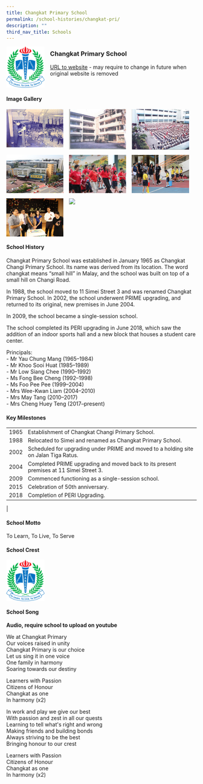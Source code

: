 ```yaml
---
title: Changkat Primary School
permalink: /school-histories/changkat-pri/
description: ""
third_nav_title: Schools
---
```

<img src="/images/changkatpri1.png" style="width:20%;margin-right:15px;" align = "left">

### **Changkat Primary School**
[URL to website](http://www.changkatpri.moe.edu.sg/) - may require to change in future when original website is removed

<br clear="left">

#### **Image Gallery**

<p><a href="https://d1yxymztqoj7qn.amplifyapp.com/images/changkatpri2.png">  
<img src="/images/changkatpri2.png" style="width:30%;margin-right:15px;" align = "left">
</a></p>

<p><a href="https://d1yxymztqoj7qn.amplifyapp.com/images/changkatpri3.png">  
<img src="/images/changkatpri3.png" style="width:30%;margin-right:15px;" align = "left">
</a></p>

<p><a href="https://d1yxymztqoj7qn.amplifyapp.com/images/changkatpri4.png">  
<img src="/images/changkatpri4.png" style="width:30%;margin-right:15px;" align = "left">
</a></p>

<br clear="left">

<p><a href="https://d1yxymztqoj7qn.amplifyapp.com/images/changkatpri5.png">  
<img src="/images/changkatpri5.png" style="width:30%;margin-right:15px;" align = "left">
</a></p>

<p><a href="https://d1yxymztqoj7qn.amplifyapp.com/images/changkatpri6.png">  
<img src="/images/changkatpri6.png" style="width:30%;margin-right:15px;" align = "left">
</a></p>

<p><a href="https://d1yxymztqoj7qn.amplifyapp.com/images/changkatpri7.png">  
<img src="/images/changkatpri7.png" style="width:30%;margin-right:15px;" align = "left">
</a></p>

<br clear="left">

<p><a href="https://d1yxymztqoj7qn.amplifyapp.com/images/changkatpri8.png">  
<img src="/images/changkatpri8.png" style="width:30%;margin-right:15px;" align = "left">
</a></p>

<p><a href="https://d1yxymztqoj7qn.amplifyapp.com/images/changkatpri9.png">  
<img src="/images/changkatpri9.png" style="width:30%;margin-right:15px;" align = "left">
</a></p>

<br clear="left">

#### **School History**
Changkat Primary School was established in January 1965 as Changkat Changi Primary School. Its name was derived from its location. The word changkat means “small hill” in Malay, and the school was built on top of a small hill on Changi Road.   
  
In 1988, the school moved to 11 Simei Street 3 and was renamed Changkat Primary School. In 2002, the school underwent PRIME upgrading, and returned to its original, new premises in June 2004.   
  
In 2009, the school became a single-session school.   
  
The school completed its PERI upgrading in June 2018, which saw the addition of an indoor sports hall and a new block that houses a student care center.

Principals:<br>
\- Mr Yau Chung Mang (1965–1984)<br>
\- Mr Khoo Sooi Huat (1985–1989)<br>
\- Mr Low Siang Chee (1990–1992)<br>
\- Ms Fong Bee Cheng (1992–1998)<br>
\- Ms Foo Pee Pee (1999–2004)<br>
\- Mrs Wee-Kwan Liam (2004–2010)<br>
\- Mrs May Tang (2010–2017)<br>
\- Mrs Cheng Huey Teng (2017–present)

#### **Key Milestones**

|  |  |
|:---:|---|
| 1965 | Establishment of Changkat Changi Primary School. |
| 1988 | Relocated to Simei and renamed as Changkat Primary School. |
| 2002 | Scheduled for upgrading under PRIME and moved to a holding site on Jalan Tiga Ratus. |
| 2004 | Completed PRIME upgrading and moved back to its present premises at 11 Simei Street 3. |
| 2009 | Commenced functioning as a single-session school. |
| 2015 | Celebration of 50th anniversary. |
| 2018 | Completion of PERI Upgrading. |
|

#### **School Motto**
To Learn, To Live, To Serve

#### **School Crest**
<img src="/images/changkatpri1.png" style="width:20%;margin-right:15px;" align = "left">

<br clear="left">

#### **School Song**
**Audio, require school to upload on youtube**

We at Changkat Primary<br>
Our voices raised in unity<br>
Changkat Primary is our choice<br>
Let us sing it in one voice<br>
One family in harmony<br>
Soaring towards our destiny

Learners with Passion<br>
Citizens of Honour<br>
Changkat as one<br>
In harmony (x2)

In work and play we give our best<br>
With passion and zest in all our quests<br>
Learning to tell what's right and wrong<br>
Making friends and building bonds<br>
Always striving to be the best<br>
Bringing honour to our crest

Learners with Passion<br>
Citizens of Honour<br>
Changkat as one<br>
In harmony (x2)